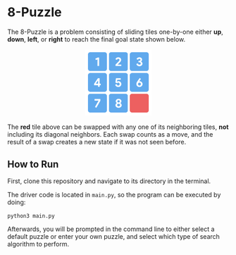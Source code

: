 # 8-Puzzle

The 8-Puzzle is a problem consisting of sliding tiles one-by-one either **up**, **down**, **left**, or **right** to reach the final goal state shown below.

<p align="center">
  <img width="30%"src="imgs/goal_state.png">
</p>

The **red** tile above can be swapped with any one of its neighboring tiles, **not** including its diagonal neighbors. Each swap counts as a move, and the result of a swap creates a new state if it was not seen before.

## How to Run
First, clone this repository and navigate to its directory in the terminal.

The driver code is located in `main.py`, so the program can be executed by doing:
```
python3 main.py
```

Afterwards, you will be prompted in the command line to either select a default puzzle or enter your own puzzle, and select which type of search algorithm to perform.